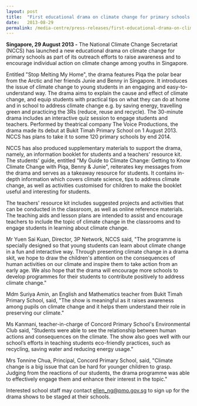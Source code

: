 ```yaml
---
layout: post
title:  "First educational drama on climate change for primary schools in Singapore"
date:   2013-08-29
permalink: /media-centre/press-releases/first-educational-drama-on-climate-change-for-primary-schools-in-singapore/
---
```


**Singapore, 29 August 2013 -** The National Climate Change Secretariat (NCCS) has launched a new educational drama on climate change for primary schools as part of its outreach efforts to raise awareness and to encourage individual action on climate change among youths in Singapore.

Entitled "Stop Melting My Home", the drama features Piqa the polar bear from the Arctic and her friends Junie and Benny in Singapore. It introduces the issue of climate change to young students in an engaging and easy-to-understand way. The drama aims to explain the cause and effect of climate change, and equip students with practical tips on what they can do at home and in school to address climate change e.g. by saving energy, travelling green and practicing the 3Rs (reduce, reuse and recycle). The 30-minute drama includes an interactive quiz session to engage students and teachers. Performed by theatrical company The Voice Productions, the drama made its debut at Bukit Timah Primary School on 1 August 2013. NCCS has plans to take it to some 120 primary schools by end 2014.

NCCS has also produced supplementary materials to support the drama, namely, an information booklet for students and a teachers' resource kit. The students' guide, entitled "My Guide to Climate Change: Getting to Know Climate Change with Piqa, Benny & Junie", reiterates key messages from the drama and serves as a takeaway resource for students. It contains in-depth information which covers climate science, tips to address climate change, as well as activities customised for children to make the booklet useful and interesting for students.

The teachers' resource kit includes suggested projects and activities that can be conducted in the classroom, as well as online reference materials. The teaching aids and lesson plans are intended to assist and encourage teachers to include the topic of climate change in the classrooms and to engage students in learning about climate change.

Mr Yuen Sai Kuan, Director, 3P Network, NCCS said, "The programme is specially designed so that young students can learn about climate change in a fun and interactive way. Through presenting climate change in a drama skit, we hope to draw the children's attention on the consequences of human activities on our climate and inspire them to take action from an early age. We also hope that the drama will encourage more schools to develop programmes for their students to contribute positively to address climate change."

Mdm Suriya Amin, an English and Mathematics teacher from Bukit Timah Primary School, said, "The show is meaningful as it raises awareness among pupils on climate change and it helps them understand their role in preserving our climate."

Ms Kanmani, teacher-in-charge of Concord Primary School's Environmental Club said, "Students were able to see the relationship between human actions and consequences on the climate. The show also goes well with our school’s efforts in teaching students eco-friendly practices, such as recycling, saving water and reducing energy usage."

Mrs Tonnine Chua, Principal, Concord Primary School, said, "Climate change is a big issue that can be hard for younger children to grasp. Judging from the reactions of our students, the drama programme was able to effectively engage them and enhance their interest in the topic."

Interested school staff may contact [ellen_ng@pmo.gov.sg](mailto:ellen_ng@pmo.gov.sg) to sign up for the drama shows to be staged at their schools.

